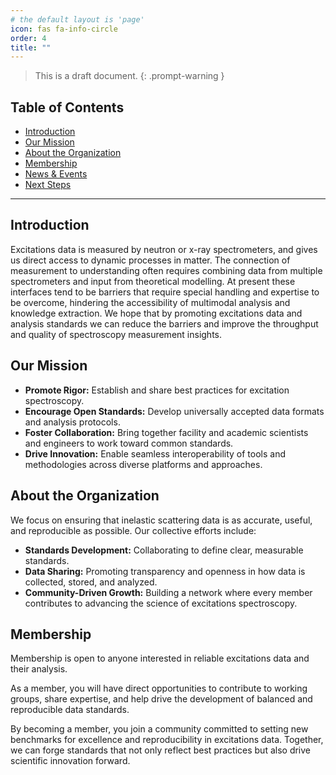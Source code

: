 ```yaml
---
# the default layout is 'page'
icon: fas fa-info-circle
order: 4
title: ""
---
```


> This is a draft document.
{: .prompt-warning }


## Table of Contents

- [Introduction](#introduction)
- [Our Mission](#our-mission)
- [About the Organization](#about-the-organization)
- [Membership](#membership)
- [News & Events](#news--events)
- [Next Steps](#next-steps)

---

## Introduction

Excitations data is measured by neutron or x-ray spectrometers, and gives us direct access to dynamic processes in matter.
The connection of measurement to understanding often requires combining data from multiple spectrometers and input from theoretical modelling.
At present these interfaces tend to be barriers that require special handling and expertise to be overcome, 
hindering the accessibility of multimodal analysis and knowledge extraction.
We hope that by promoting excitations data and analysis standards we can reduce the barriers and improve the throughput and quality
of spectroscopy measurement insights. 

## Our Mission

- **Promote Rigor:** Establish and share best practices for excitation spectroscopy.
- **Encourage Open Standards:** Develop universally accepted data formats and analysis protocols.
- **Foster Collaboration:** Bring together facility and academic scientists and engineers to work toward common standards.
- **Drive Innovation:** Enable seamless interoperability of tools and methodologies across diverse platforms and approaches.

## About the Organization

We focus on ensuring that inelastic scattering data is as accurate, useful, and reproducible as possible. 
Our collective efforts include:

- **Standards Development:** Collaborating to define clear, measurable standards.
- **Data Sharing:** Promoting transparency and openness in how data is collected, stored, and analyzed.
- **Community-Driven Growth:** Building a network where every member contributes to advancing the science of excitations spectroscopy.


## Membership

Membership is open to anyone interested in reliable excitations data and their analysis.

As a member, you will have direct opportunities to contribute to working groups, share expertise, and help drive the development of balanced and reproducible data standards.

By becoming a member, you join a community committed to setting new benchmarks for excellence and reproducibility in excitations data. 
Together, we can forge standards that not only reflect best practices but also drive scientific innovation forward.

